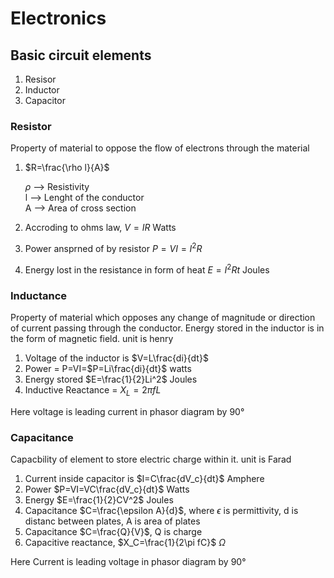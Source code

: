 # Electronics

## Basic circuit elements
1. Resisor
1. Inductor
1. Capacitor

### Resistor
Property of material to oppose the flow of electrons through the material

1. $R=\frac{\rho l}{A}$

    $\rho$ --> Resistivity\
    l --> Lenght of the conductor\
    A --> Area of cross section

1. Accroding to ohms law, $V=IR$ Watts

1. Power ansprned of by resistor $P=VI=I^2 R$
1. Energy lost in the resistance in form of heat $E=I^2Rt$ Joules

### Inductance
Property of material which opposes any change of magnitude or direction of current passing through the conductor. Energy stored in the inductor is in the form of magnetic field. unit is henry

1. Voltage of the inductor is $V=L\frac{di}{dt}$
1. Power = P=VI=$P=Li\frac{di}{dt}$ watts
1. Energy stored $E=\frac{1}{2}Li^2$ Joules
1. Inductive Reactance = $X_L = 2\pi fL$

Here voltage is leading current in phasor diagram by 90&deg;

### Capacitance
Capacbility of element to store electric charge within it. unit is Farad

1. Current inside capacitor is $I=C\frac{dV_c}{dt}$ Amphere
1. Power $P=VI=VC\frac{dV_c}{dt}$ Watts
1. Energy $E=\frac{1}{2}CV^2$ Joules
1. Capacitance $C=\frac{\epsilon A}{d}$, where $\epsilon$ is permittivity, d is distanc between plates, A is area of plates
1. Capacitance $C=\frac{Q}{V}$, Q is charge
1. Capacitive reactance, $X_C=\frac{1}{2\pi fC}$ $\Omega$

Here Current is leading voltage in phasor diagram by 90&deg;